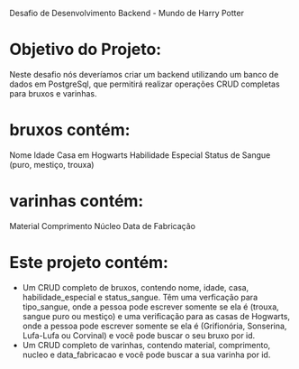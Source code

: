 Desafio de Desenvolvimento Backend - Mundo de Harry Potter

# Objetivo do Projeto: 

Neste desafio nós deveríamos criar um backend utilizando um banco de dados em PostgreSql, que permitirá realizar operações CRUD completas para bruxos e varinhas.

# bruxos contém:
Nome
Idade
Casa em Hogwarts
Habilidade Especial
Status de Sangue (puro, mestiço, trouxa)

# varinhas contém:
Material
Comprimento
Núcleo
Data de Fabricação

# Este projeto contém:
- Um CRUD completo de bruxos, contendo nome, idade, casa, habilidade_especial e status_sangue. Têm uma verficação para tipo_sangue, onde a pessoa pode escrever somente se ela é (trouxa, sangue puro ou mestiço) e uma verificação para as casas de Hogwarts, onde a pessoa pode escrever somente se ela é (Grifionória, Sonserina, Lufa-Lufa ou Corvinal) e você pode buscar o seu bruxo por id.
- Um CRUD completo de varinhas, contendo material, comprimento, nucleo e data_fabricacao e você pode buscar a sua varinha por id.
